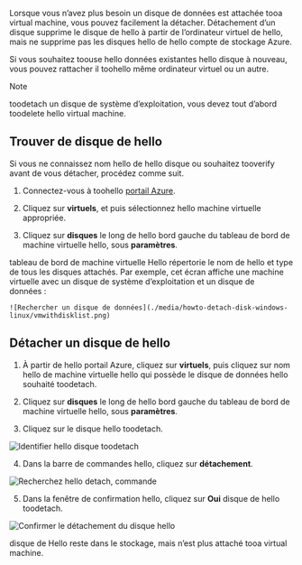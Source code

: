 Lorsque vous n’avez plus besoin un disque de données est attachée tooa virtual machine, vous pouvez facilement la détacher. Détachement d’un disque supprime le disque de hello à partir de l’ordinateur virtuel de hello, mais ne supprime pas les disques hello de hello compte de stockage Azure.

Si vous souhaitez toouse hello données existantes hello disque à nouveau, vous pouvez rattacher il toohello même ordinateur virtuel ou un autre.  

> [!NOTE]
> toodetach un disque de système d’exploitation, vous devez tout d’abord toodelete hello virtual machine.
>

## <a name="find-hello-disk"></a>Trouver de disque de hello
Si vous ne connaissez nom hello de hello disque ou souhaitez tooverify avant de vous détacher, procédez comme suit.

1. Connectez-vous à toohello [portail Azure](https://portal.azure.com).

2. Cliquez sur **virtuels**, et puis sélectionnez hello machine virtuelle appropriée.

3. Cliquez sur **disques** le long de hello bord gauche du tableau de bord de machine virtuelle hello, sous **paramètres**.

 tableau de bord de machine virtuelle Hello répertorie le nom de hello et type de tous les disques attachés. Par exemple, cet écran affiche une machine virtuelle avec un disque de système d’exploitation et un disque de données :

    ![Rechercher un disque de données](./media/howto-detach-disk-windows-linux/vmwithdisklist.png)

## <a name="detach-hello-disk"></a>Détacher un disque de hello
1. À partir de hello portail Azure, cliquez sur **virtuels**, puis cliquez sur nom hello de machine virtuelle hello qui possède le disque de données hello souhaité toodetach.

2. Cliquez sur **disques** le long de hello bord gauche du tableau de bord de machine virtuelle hello, sous **paramètres**.

3. Cliquez sur le disque hello toodetach.

  ![Identifier hello disque toodetach](./media/howto-detach-disk-windows-linux/disklist.png)

4. Dans la barre de commandes hello, cliquez sur **détachement**.

  ![Recherchez hello detach, commande](./media/howto-detach-disk-windows-linux/diskdetachcommand.png)

5. Dans la fenêtre de confirmation hello, cliquez sur **Oui** disque de hello toodetach.

  ![Confirmer le détachement du disque hello](./media/howto-detach-disk-windows-linux/confirmdetach.png)

disque de Hello reste dans le stockage, mais n’est plus attaché tooa virtual machine.
